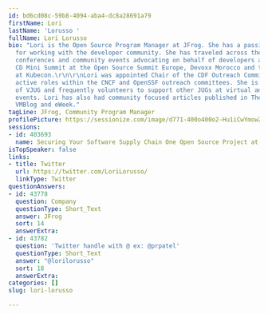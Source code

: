 ```yaml
---
id: bd6cd08c-59b8-4094-aba4-dc8a28691a79
firstName: Lori
lastName: 'Lorusso '
fullName: Lori Lorusso
bio: "Lori is the Open Source Program Manager at JFrog. She has a passion and enthusiasm
  for working with the developer community. She has traveled across the globe attending
  conferences and community events advocating on behalf of developers and spoke at
  CD Mini Summit at the Open Source Summit Europe, Devoxx Morocco and the CD Summit
  at Kubecon.\r\n\r\nLori was appointed Chair of the CDF Outreach Committee and has
  active roles within the CNCF and OpenSSF outreach committees. She is a co-organizer
  of VJUG and frequently volunteers to support other JUGs at virtual and in person
  events. Lori has also had community focused articles published in The New Stack,
  VMBlog and eWeek."
tagLine: JFrog, Community Program Manager
profilePicture: https://sessionize.com/image/d771-400o400o2-Hu1iCwYmowZhPMU1BpuPtA.jpg
sessions:
- id: 403693
  name: Securing Your Software Supply Chain One Open Source Project at a Time
isTopSpeaker: false
links:
- title: Twitter
  url: https://twitter.com/LoriLorusso/
  linkType: Twitter
questionAnswers:
- id: 43778
  question: Company
  questionType: Short_Text
  answer: JFrog
  sort: 14
  answerExtra: 
- id: 43782
  question: 'Twitter handle with @ ex: @prpatel'
  questionType: Short_Text
  answer: "@lorilorusso"
  sort: 18
  answerExtra: 
categories: []
slug: lori-lorusso

---
```


